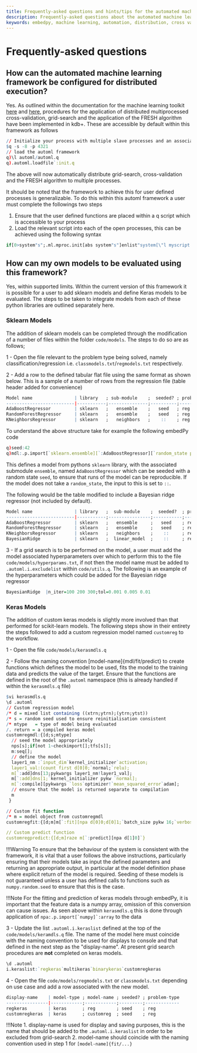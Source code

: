 ```yaml
---
title: Frequently-asked questions and hints/tips for the automated machine learning interface - Machine Learning – kdb+ and q documentation
description: Frequently-asked questions about the automated machine learning interface/framework
keywords: embedpy, machine learning, automation, distribution, cross validation, preprocessing, ml
---
```

# <i class="fab fa-python"></i> Frequently-asked questions

## How can the automated machine learning framework be configured for distributed execution?

Yes. As outlined within the documentation for the machine learning toolkit [here](https://code.kx.com/q/ml/toolkit/xval/) and [here](https://code.kx.com/q/ml/toolkit/fresh/#feature-extraction), procedures for the application of distributed multiprocessed cross-validation, grid-search and the application of the FRESH algorithm have been implemented in kdb+. These are accessible by default within this framework as follows

```q
// Initialize your process with multiple slave processes and an associated port
$q -s -8 -p 4321
// load the automl framework
q)\l automl/automl.q
q).automl.loadfile`:init.q
```

The above will now automatically distribute grid-search, cross-validation and the FRESH algorithm to multiple processes.

It should be noted that the framework to achieve this for user defined processes is generalizable. To do this within this automl framework a user must complete the followings two steps

1. Ensure that the user defined functions are placed within a q script which is accessible to your process
2. Load the relevant script into each of the open processes, this can be achieved using the following syntax
```q
if[0>system"s";.ml.mproc.init[abs system"s"]enlist"system[\"l myscript.q\"]"]
```

## How can my own models to be evaluated using this framework?

Yes, within supported limits. Within the current version of this framework it is possible for a user to add sklearn models and define Keras models to be evaluated. The steps to be taken to integrate models from each of these python libraries are outlined separately here.

### Sklearn Models

The addition of sklearn models can be completed through the modification of a number of files within the folder `code/models`. The steps to do so are as follows;

1 - Open the file relevant to the problem type being solved, namely classification/regression i.e. `classmodels.txt`/`regmodels.txt` respectively.

2 - Add a row to the defined tabular flat file using the same format as shown below. This is a sample of a number of rows from the regression file (table header added for convenience)
```q
Model name                | library   ; sub-module    ;  seeded? ; problem type
--------------------------|-----------;---------------;----------;-------------
AdaBoostRegressor         | sklearn   ;   ensemble    ;   seed   ; reg
RandomForestRegressor     | sklearn   ;   ensemble    ;   seed   ; reg
KNeighborsRegressor       | sklearn   ;   neighbors   ;    ::    ; reg
```
To understand the above structure take for example the following embedPy code
```q
q)seed:42
q)mdl:.p.import[`sklearn.ensemble][`:AdaBoostRegressor][`random_state pykw seed]
```

This defines a model from pythons `sklearn` library, with the associated submodule `ensemble`, named `AdaBoostRegressor` which can be seeded with a random state `seed`, to ensure that runs of the model can be reproducible. If the model does not take a `random_state`, the input to this is set to `::`.

The following would be the table modified to include a Bayesian ridge regressor (not included by default).

```q
Model name                | library   ;  sub-module    ;  seeded?  ; problem type
--------------------------|-----------;----------------;-----------;-------------
AdaBoostRegressor         | sklearn   ;   ensemble     ;   seed    ; reg
RandomForestRegressor     | sklearn   ;   ensemble     ;   seed    ; reg
KNeighborsRegressor       | sklearn   ;   neighbors    ;    ::     ; reg
BayesianRidge             | sklearn   ;  linear_model  ;    ::     ; reg
```

3 - If a grid search is to be performed on the model, a user must add the model associated hyperparameters over which to perform this to the file `code/models/hyperparams.txt`, if not then the model name must be added to `.automl.i.excludelist` within `code/utils.q`. The following is an example of the hyperparameters which could be added for the Bayesian ridge regressor

```q
BayesianRidge  |n_iter=100 200 300;tol=0.001 0.005 0.01
```

### Keras Models

The addition of custom keras models is slightly more involved than that performed for scikit-learn models. The following steps show in their entirety the steps followed to add a custom regression model named `customreg` to the workflow.

1 - Open the file `code/models/kerasmdls.q`


2 - Follow the naming convention [model-name]{mdl/fit/predict} to create functions which defines the model to be used, fits the model to the training data and predicts the value of the target. Ensure that the functions are defined in the root of the `.automl` namespace (this is already handled if within the `kerasmdls.q` file)

```q
$vi kerasmdls.q
\d .automl
// Custom regression model
/* d = mixed list containing ((xtrn;ytrn);(ytrn;ytst))
/* s = random seed used to ensure reinitialisation consistent
/* mtype   = type of model being evaluated
/. return = a compiled keras model
customregmdl:{[d;s;mtype]
  // seed the model appropriately
  nps[s];if[not 1~checkimport[];tfs[s]];
  m:seq[];
  // define the model
  layer1_nm :`input_dim`kernel_initializer`activation;
  layer1_val:(count first d[0]0;`normal;`relu);
  m[`:add]dns[13;pykwargs layer1_nm!layer1_val];
  m[`:add]dns[1;`kernel_initializer pykw `normal];
  m[`:compile][pykwargs `loss`optimizer!`mean_squared_error`adam];
  // ensure that the model is returned separate to compilation
  m
 }

// Custom fit function
/* m = model object from customregmdl
customregfit:{[d;m]m[`:fit][npa d[0]0;d[0]1;`batch_size pykw 16;`verbose pykw 0];m}

// Custom predict function
customregpredict:{[d;m]raze m[`:predict][npa d[1]0]`}
```

!!!Warning
	To ensure that the behaviour of the system is consistent with the framework, it is vital that a user follows the above instructions, particularly ensuring that their models take as input the defined parameters and returning an appropriate output, in particular at the model definition phase where explicit return of the model is required. Seeding of these models is not guaranteed unless a user has defined calls to functions such as `numpy.random.seed` to ensure that this is the case.

!!!Note
	For the fitting and prediction of keras models through embedPy, it is important that the feature data is a numpy array, omission of this conversion can cause issues. As seen above within `kerasmdls.q` this is done through application of ```npa:.p.import[`numpy]`:array``` to the data


3 - Update the list `.automl.i.keraslist` defined at the top of the `code/models/keramdls.q` file. The name of the model here must coincide with the naming convention to be used for displays to console and that defined in the next step as the "display-name". At present grid search procedures are **not** completed on keras models.

```q
\d .automl
i.keraslist:`regkeras`multikeras`binarykeras`customregkeras
```

4 - Open the file `code/models/regmodels.txt` or `classmodels.txt` depending on use case and add a row associated with the new model.

```q
display-name    | model-type ; model-name ; seeded? ; problem-type
----------------|------------;------------;---------;-------------
regkeras        | keras      ; reg        ; seed    ; reg
customregkeras  | keras      ; customreg  ; seed    ; reg
```

!!!Note
	1. display-name is used for display and saving purposes, this is the name that should be added to the `.automl.i.keraslist` in order to be excluded from grid-search
	2. model-name should coincide with the naming convention used in step 1 for `[model-name]{fit/...}`

